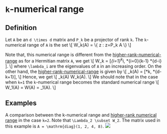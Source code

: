 # `k`-numerical range

## Definition

Let `A` be an `d \times d` matrix and `P_k` be a projector of rank `k`.
The `k`-numerical range of `A` is the set \\\[ W\_k(A) = \\{ z : z=P\_k
A \\} \\\]

Note that, this numerical range is different from the
[higher-rank-numerical-range](/numerical-range/generalizations/higher-rank-numerical-range)
as for a Hermitian matrix `A`, we get \\\[ W\_k = \[*{i=1}<sup>k*i,
*{i=0}</sup>{k-1} *{d-i} \]. \\\] where `\lambda_i` are the eigenvalues
of `A` in an increasing order. On the other hand, the
[higher-rank-numerical-range](/numerical-range/generalizations/higher-rank-numerical-range)
is given by \\\[ \_k(A) = \[*k, *{d-k+1}\], \\\] Hence, we get \\\[
\_k(A) W\_k(A). \\\] We should note that in the case when `k=1` the
`k`-numerical range becomes the standard numerical range \\\[ W\_1(A) =
W(A) = \_1(A). \\\]

## Examples

A comparison between the k-numerical range and [higher-rank numerical
range](/numerical-range/generalizations/higher-rank-numerical-range) in
the case `k=2`. Note that `\Lambda_2 \subset W_2`. The matrix used in
this example is `A = \mathrm{diag}(1, 2, 4, 8)`.
![](/numerical-range/examples/k-range.png)

